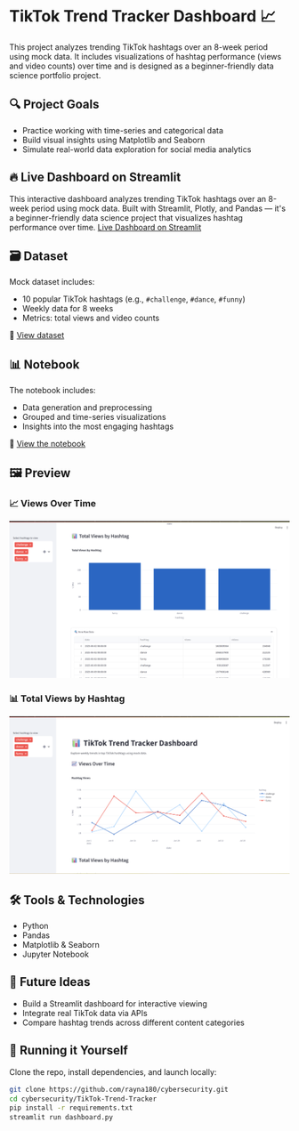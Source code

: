 # TikTok Trend Tracker Dashboard 📈

This project analyzes trending TikTok hashtags over an 8-week period using mock data. It includes visualizations of hashtag performance (views and video counts) over time and is designed as a beginner-friendly data science portfolio project.

## 🔍 Project Goals

- Practice working with time-series and categorical data
- Build visual insights using Matplotlib and Seaborn
- Simulate real-world data exploration for social media analytics

## 🔥 Live Dashboard on Streamlit

This interactive dashboard analyzes trending TikTok hashtags over an 8-week period using mock data. Built with Streamlit, Plotly, and Pandas — it's a beginner-friendly data science project that visualizes hashtag performance over time.
[Live Dashboard on Streamlit](https://tiktok-trend-tracker-aevtmbojcazffktbdypmxj.streamlit.app/)

## 🗃️ Dataset

Mock dataset includes:
- 10 popular TikTok hashtags (e.g., `#challenge`, `#dance`, `#funny`)
- Weekly data for 8 weeks
- Metrics: total views and video counts

📁 [View dataset](data/tiktok_trend_mock_data.csv)

## 📊 Notebook

The notebook includes:
- Data generation and preprocessing
- Grouped and time-series visualizations
- Insights into the most engaging hashtags

📓 [View the notebook](data/explore_trends.ipynb)

## 🖼️ Preview

### 📈 Views Over Time
![Views Over Time](./data/viewsovertime.png)

### 📊 Total Views by Hashtag
![Total Views by Hashtag](./data/totalviewsbyhashtag.png)

## 🛠️ Tools & Technologies

- Python
- Pandas
- Matplotlib & Seaborn
- Jupyter Notebook

## 🚀 Future Ideas

- Build a Streamlit dashboard for interactive viewing
- Integrate real TikTok data via APIs
- Compare hashtag trends across different content categories

## 🚀 Running it Yourself

Clone the repo, install dependencies, and launch locally:

```bash
git clone https://github.com/rayna180/cybersecurity.git
cd cybersecurity/TikTok-Trend-Tracker
pip install -r requirements.txt
streamlit run dashboard.py


